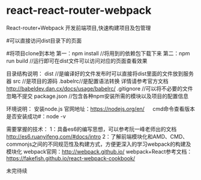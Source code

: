 # react-react-router-webpack
React-router+Webpack 开发前端项目,快速构建项目及包管理

#可以直接访问dist目录下的页面

#将项目clone到本地
第一：npm install         //将用到的依赖包下载下来
第二：npm run build       //运行即可在dist文件可以访问对应的页面查看效果

目录结构说明：
dist //是编译好的文件发布时可以直接将dist里面的文件放到服务器
src  //是项目的源码
.babelrc//是配置语法转换 详情请参考官方文档 http://babeldev.dan.cx/docs/usage/babelrc/
.gitignore //可以将不必要的文件忽略不提交
package.json //包含各种npm安装所需的模块以及项目的配置信息

环境说明：
安装node.js  官网地址：https://nodejs.org/en/
　 cmd命令查看版本是否安装成功#：node -v

需要掌握的技术：
1：具备es6的编写思想，可以参考阮一峰老师出的文档 http://es6.ruanyifeng.com/#docs/intro
2：了解前端模块化和AMD、CMD、commonjs之间的不同规范性及构建方式，方便更深入的学习webpack的构建及模块化
   webpack官网：http://webpack.github.io/
   webpack+React参考文档：https://fakefish.github.io/react-webpack-cookbook/


未完待续
